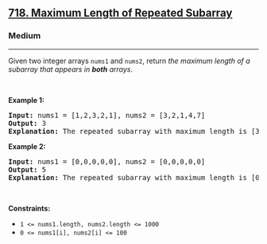 <h2><a href="https://leetcode.com/problems/maximum-length-of-repeated-subarray/">718. Maximum Length of Repeated Subarray</a></h2><h3>Medium</h3><hr><div style="user-select: auto;"><p style="user-select: auto;">Given two integer arrays <code style="user-select: auto;">nums1</code> and <code style="user-select: auto;">nums2</code>, return <em style="user-select: auto;">the maximum length of a subarray that appears in <strong style="user-select: auto;">both</strong> arrays</em>.</p>

<p style="user-select: auto;">&nbsp;</p>
<p style="user-select: auto;"><strong class="example" style="user-select: auto;">Example 1:</strong></p>

<pre style="user-select: auto;"><strong style="user-select: auto;">Input:</strong> nums1 = [1,2,3,2,1], nums2 = [3,2,1,4,7]
<strong style="user-select: auto;">Output:</strong> 3
<strong style="user-select: auto;">Explanation:</strong> The repeated subarray with maximum length is [3,2,1].
</pre>

<p style="user-select: auto;"><strong class="example" style="user-select: auto;">Example 2:</strong></p>

<pre style="user-select: auto;"><strong style="user-select: auto;">Input:</strong> nums1 = [0,0,0,0,0], nums2 = [0,0,0,0,0]
<strong style="user-select: auto;">Output:</strong> 5
<strong style="user-select: auto;">Explanation:</strong> The repeated subarray with maximum length is [0,0,0,0,0].
</pre>

<p style="user-select: auto;">&nbsp;</p>
<p style="user-select: auto;"><strong style="user-select: auto;">Constraints:</strong></p>

<ul style="user-select: auto;">
	<li style="user-select: auto;"><code style="user-select: auto;">1 &lt;= nums1.length, nums2.length &lt;= 1000</code></li>
	<li style="user-select: auto;"><code style="user-select: auto;">0 &lt;= nums1[i], nums2[i] &lt;= 100</code></li>
</ul>
</div>